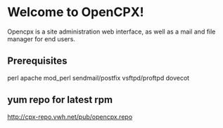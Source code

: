 Welcome to OpenCPX!
==============

Opencpx is a site administration web interface, as well as a mail and file manager for end users. 

Prerequisites
--------------

perl
apache
mod_perl
sendmail/postfix
vsftpd/proftpd
dovecot

yum repo for latest rpm
--------------
http://cpx-repo.vwh.net/pub/opencpx.repo

>
